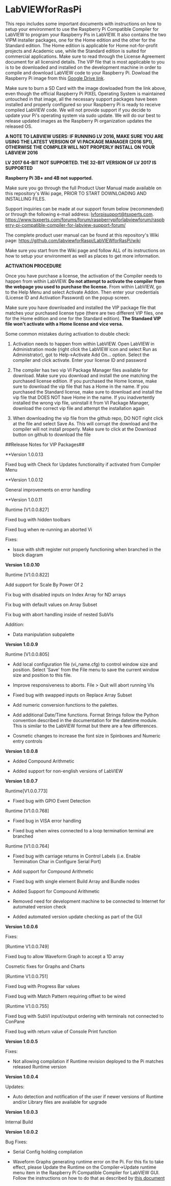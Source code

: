 # LabVIEWforRasPi
This repo includes some important documents with instructions on how to setup your environment to use the Raspberry Pi Compatible Compiler for LabVIEW to program your Raspberry Pis in LabVIEW. It also contains the two VIPM installer packages, one for the Home edition and the other for the Standard edition. The Home edition is applicable for Home not-for-profit projects and Academic use, while the Standard edition is suited for commercial applications. Make sure to read through the License Agreement document for all licensind details. The VIP file that is most applicable to you is to be downloaded and installed on the development machine in order to compile and download LabVIEW code to your Raspberry Pi. Dowload the Raspberry Pi image from this [Google Drive link](https://drive.google.com/drive/folders/0B7DdMz7ZefcwMjlzVlM3OGxJVWs?usp=sharing). 

Make sure to burn a SD Card with the image dowloaded from the link above, even though the official Raspberry Pi PIXEL Operating System is maintained untouched in that image, all the necessary support packages have been installed and properly configured so your Raspberry Pi is ready to receive compiled LabVIEW code. We will not provide support if you decide to update your Pi's operating system via sudo update. We will do our best to release updated images as the Raspberry Pi organization updates the released OS.

**A NOTE TO LABVIEW USERS: 
IF RUNNING LV 2016, MAKE SURE YOU ARE USING THE LATEST VERSION OF VI PACKAGE MANAGER (2016 SP1), OTHERWISE THE COMPILER WILL NOT PROPERLY INSTALL ON YOUR LABVIEW 2016**

**LV 2017 64-BIT NOT SUPPORTED. THE 32-BIT VERSION OF LV 2017 IS SUPPORTED**

**Raspberry Pi 3B+ and 4B not supported.**

Make sure you go through the full Product User Manual made available on this repository's Wiki page, PRIOR TO START DOWNLOADING AND INSTALLING FILES.

Support inquiries can be made at our support forum below (recommended) or through the following e-mail address: lvforpisupport@tsxperts.com.
https://www.tsxperts.com/forums/forum/raspberrypiforlabviewforum/raspberry-pi-compatible-compiler-for-labview-support-forum/

The complete product user manual can be found at this repository's Wiki page: https://github.com/labviewforRaspi/LabVIEWforRasPi/wiki

Make sure you start from the Wiki page and follow ALL of its instructions on how to setup your environment as well as places to get more information.

**ACTIVATION PROCEDURE**

Once you have purchase a license, the activation of the Compiler needs to happen from within LabVIEW. **Do not attempt to activate the compiler from the webpage you used to purchase the license.** From within LabVIEW, go to the Help Menu and select Activate Addon. Then enter your credentials (License ID and Activation Password) on the popup screen.
 
Make sure you have downloaded and installed the VIP package file that matches your purchased license type (there are two different VIP files, one for the Home edition and one for the Standard edition). **The Standaed VIP file won't activate with a Home license and vice versa.**

Some common mistakes during activation to double check:

1) Activation needs to happen from within LabVIEW. Open LabVIEW in Administration mode (right click the LabVIEW icon and select Run as Administrator), got to Help->Activate Add On... option. Select the compiler and click activate. Enter your license ID and password

2) The compiler has two vip VI Package Manager files available for download. Make sure you download and install the one matching the purchased license edition. If you purchased the Home license, make sure to download the vip file that has a Home in the name. If you purchased the Standard license, make sure to download and install the vip file that DOES NOT have Home in the name. If you inadvertently installed the wrong vip file, uninstall it from VI Package Manager, download the correct vip file and attempt the installation again

3) When downloading the vip file from the github repo, DO NOT right click at the file and select Save As. This will corrupt the download and the compiler will not install properly. Make sure to click at the Download button on github to download the file


##Release Notes for VIP Packages##

**Version 1.0.0.13

Fixed bug with Check for Updates functionality if activated from Compiler Menu

**Version 1.0.0.12

General improvements on error handling

**Version 1.0.0.11

Runtime [V1.0.0.827]

Fixed bug with hidden toolbars

Fixed bug when re-running an aborted Vi

Fixes:

- Issue with shift register not properly functioning when branched in the block diagram


**Version 1.0.0.10**

Runtime [V1.0.0.822]

Add support for Scale By Power Of 2

Fix bug with disabled inputs on Index Array for ND arrays

Fix bug with default values on Array Subset

Fix bug with abort handling inside of nested SubVIs

Addition:

- Data manipulation subpalette


**Version 1.0.0.9**

Runtime [V1.0.0.805]

- Add local configuration file (vi_name.cfg) to control window size and position.  Select 'Save' from the File menu to save the current window size and position to this file.

- Improve responsiveness to aborts.  File > Quit will abort running VIs

- Fixed bug with swapped inputs on Replace Array Subset

- Add numeric conversion functions to the palettes.

- Add additional Date/Time functions.  Format Strings follow the Python convention described in the documentation for the datetime module.  This is similar to the LabVIEW format but there are a few differences.

- Cosmetic changes to increase the font size in Spinboxes and Numeric entry controls

**Version 1.0.0.8**

- Added Compound Arithmetic

- Added support for non-english versions of LabVIEW

**Version 1.0.0.7**

Runtime[V1.0.0.773]

- Fixed bug with GPIO Event Detection

Runtime [V1.0.0.768]

- Fixed bug in VISA error handling

- Fixed bug when wires connected to a loop termination terminal are branched

Runtime [V1.0.0.764]

- Fixed bug with carriage returns in Control Labels (i.e. Enable Termination Char in Configure Serial Port)

- Add support for Compound Arithmetic

- Fixed bug with single element Build Array and Bundle nodes

- Added Support for Compound Arithmetic

- Removed need for development machine to be connected to Internet for automated version check

- Added automated version update checking as part of the GUI

**Version 1.0.0.6**

Fixes: 

[Runtime V1.0.0.749]

Fixed bug to allow Waveform Graph to accept a 1D array

Cosmetic fixes for Graphs and Charts

[Runtime V1.0.0.751]

Fixed bug with Progress Bar values

Fixed bug with Match Pattern requiring offset to be wired

[Runtime V1.0.0.755]

Fixed bug with SubVI input/output ordering with terminals not connected to ConPane

Fixed bug with return value of Console Print function

**Version 1.0.0.5**

Fixes: 

- Not allowing compilation if Runtime revision deployed to the Pi matches released Runtime version

**Version  1.0.0.4**

Updates: 

- Auto detection and notification of the user if newer versions of Runtime and/or Library files are available for upgrade

**Version 1.0.0.3**

Internal Build

**Version  1.0.0.2**

Bug Fixes: 

- Serial Config holding compilation

- Waveform Graphs generating runtime error on the Pi. For this fix to take effect, please Update the Runtime on the Compiler->Update runtime menu item in the Raspberry Pi Compatible Compiler for LabVIEW GUI. Follow the instructions on how to do that as described by [this document](https://github.com/labviewforRaspi/LabVIEWforRasPi/blob/master/Raspberry%20Pi%20Compatible%20Compiler%20for%20LabVIEW%20GUI%20-%20Operating%20Manual.pdf)








